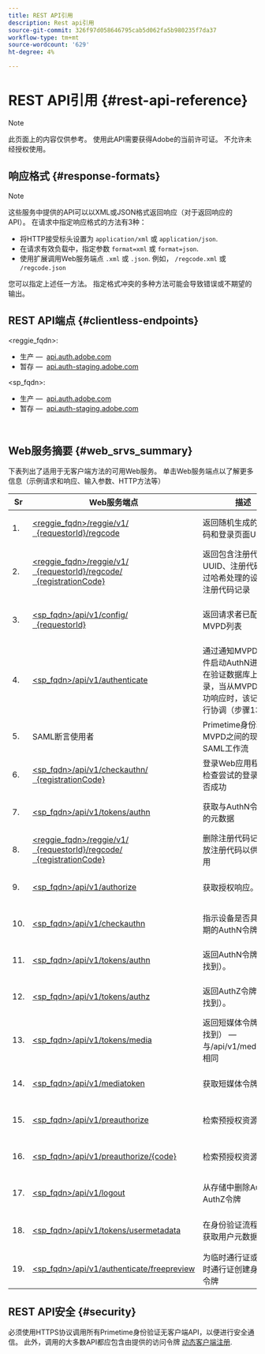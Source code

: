 ```yaml
---
title: REST API引用
description: Rest api引用
source-git-commit: 326f97d058646795cab5d062fa5b980235f7da37
workflow-type: tm+mt
source-wordcount: '629'
ht-degree: 4%

---
```



# REST API引用 {#rest-api-reference}

>[!NOTE]
>
>此页面上的内容仅供参考。 使用此API需要获得Adobe的当前许可证。 不允许未经授权使用。

## 响应格式 {#response-formats}


>[!NOTE]
>
> 这些服务中提供的API可以以XML或JSON格式返回响应（对于返回响应的API）。 在请求中指定响应格式的方法有3种：
>
>* 将HTTP接受标头设置为 `application/xml` 或 `application/json`.
>* 在请求有效负载中，指定参数 `format=xml` 或 `format=json`.
>* 使用扩展调用Web服务端点 `.xml` 或 `.json`. 例如， `/regcode.xml` 或 `/regcode.json`
>
>您可以指定上述任一方法。 指定格式冲突的多种方法可能会导致错误或不期望的输出。

## REST API端点 {#clientless-endpoints}

&lt;reggie_fqdn>:

* 生产 —  [api.auth.adobe.com](http://api.auth.adobe.com/)
* 暂存 —  [api.auth-staging.adobe.com](http://api.auth-staging.adobe.com/)

&lt;sp_fqdn>:

* 生产 —  [api.auth.adobe.com](http://api.auth.adobe.com/)
* 暂存 —  [api.auth-staging.adobe.com](http://api.auth-staging.adobe.com/)

</br>


## Web服务摘要 {#web_srvs_summary}

下表列出了适用于无客户端方法的可用Web服务。 单击Web服务端点以了解更多信息（示例请求和响应、输入参数、HTTP方法等）


| Sr | Web服务端点 | 描述 | <!--[Diag.  </br>Ref](http://tve.helpdocsonline.com/api-reference-v2-test#illustration)-->. | 托管位置 | 调用者 |
| --- | --- | --- | --- | --- | --- |
| 1. | [&lt;reggie_fqdn>/reggie/v1/  </br>  {requestorId}/regcode](/help/authentication/registration-code-request.md) | 返回随机生成的注册代码和登录页面URI | 2 | Adobe  </br>注册代码服务 | 智能设备 |
| 2. | [&lt;reggie_fqdn>/reggie/v1/  </br>  {requestorId}/regcode/  </br>  {registrationCode}](/help/authentication/return-registration-record.md) | 返回包含注册代码UUID、注册代码和经过哈希处理的设备ID的注册代码记录 | 8 | Adobe  </br>注册代码服务 | Primetime身份验证 |
| 3. | [&lt;sp_fqdn>/api/v1/config/  </br>  {requestorId}](/help/authentication/provide-mvpd-list.md) | 返回请求者已配置的MVPD列表 | 5 | Adobe  </br>Primetime  </br>身份验证  </br>服务 | 登录  </br>Web  </br>应用程序 |
| 4. | [&lt;sp_fqdn>/api/v1/authenticate](/help/authentication/initiate-authentication.md) | 通过通知MVPD选择事件启动AuthN进程。 在验证数据库上创建记录，当从MVPD收到成功响应时，该记录将进行协调（步骤13） | 7 | Adobe  </br>Primetime  </br>身份验证  </br>服务 | 登录  </br>Web  </br>应用程序 |
| 5. | SAML断言使用者 | Primetime身份验证和MVPD之间的现有SAML工作流 | 13 | Primetime  </br>身份验证  </br>服务 | Primetime身份验证 |
| 6. | [&lt;sp_fqdn>/api/v1/checkauthn/  </br>  {registrationCode}](/help/authentication/check-authentication-flow-by-second-screen-web-app.md) | 登录Web应用程序可以检查尝试的登录流程是否成功 |  | Primetime  </br>身份验证   </br>服务 | 登录   </br>Web   </br>应用程序 |
| 7. | [&lt;sp_fqdn>/api/v1/tokens/authn](/help/authentication/retrieve-authentication-token.md) | 获取与AuthN令牌相关的元数据 | 15 | Primetime  </br>身份验证  </br>服务 | 智能设备 |
| 8. | [&lt;reggie_fqdn>/reggie/v1/  </br>  {requestorId}/regcode/  </br>  {registrationCode}](/help/authentication/delete-registration-record.md) | 删除注册代码记录并释放注册代码以供重复使用 | 16 | Adobe  </br>注册代码服务 | Primetime身份验证 |
| 9. | [&lt;sp_fqdn>/api/v1/authorize](/help/authentication/initiate-authorization.md) | 获取授权响应。 | 17 | Primetime  </br>身份验证  </br>服务 | 智能设备 |
| 10. | [&lt;sp_fqdn>/api/v1/checkauthn](/help/authentication/check-authentication-token.md) | 指示设备是否具有未过期的AuthN令牌。 |  | Primetime  </br>身份验证  </br>服务 | 智能设备 |
| 11. | [&lt;sp_fqdn>/api/v1/tokens/authn](/help/authentication/retrieve-authentication-token.md) | 返回AuthN令牌（如果找到）。 |  | Primetime  </br>身份验证  </br>服务 | 智能设备 |
| 12. | [&lt;sp_fqdn>/api/v1/tokens/authz](/help/authentication/retrieve-authorization-token.md) | 返回AuthZ令牌（如果找到）。 |  | Primetime  </br>身份验证  </br>服务 | 智能设备 |
| 13. | [&lt;sp_fqdn>/api/v1/tokens/media](/help/authentication/obtain-short-media-token.md) | 返回短媒体令牌（如果找到） — 与/api/v1/mediatoken相同 |  | Primetime  </br>身份验证  </br>服务 | 智能设备 |
| 14. | [&lt;sp_fqdn>/api/v1/mediatoken](/help/authentication/obtain-short-media-token.md) | 获取短媒体令牌 |  | Primetime  </br>身份验证  </br>服务 | 智能设备 |
| 15. | [&lt;sp_fqdn>/api/v1/preauthorize](/help/authentication/retrieve-list-of-preauthorized-resources.md) | 检索预授权资源的列表 |  | Primetime  </br>身份验证  </br>服务 | 智能设备 |
| 16. | [&lt;sp_fqdn>/api/v1/preauthorize/{code}](/help/authentication/retrieve-list-of-preauthorized-resources-by-second-screen-web-app.md) | 检索预授权资源的列表 |  | Primetime  </br>身份验证  </br>服务 | 登录Web应用程序 |
| 17. | [&lt;sp_fqdn>/api/v1/logout](/help/authentication/initiate-logout.md) | 从存储中删除AuthN和AuthZ令牌 |  | Primetime  </br>身份验证   </br>服务 | 智能设备 |
| 18. | [&lt;sp_fqdn>/api/v1/tokens/usermetadata](/help/authentication/user-metadata.md) | 在身份验证流程完成后获取用户元数据 | 不适用 | 不适用 | 智能设备 |
| 19. | [&lt;sp_fqdn>/api/v1/authenticate/freepreview](/help/authentication/free-preview-for-temp-pass-and-promotional-temp-pass.md) | 为临时通行证或促销临时通行证创建身份验证令牌 | 不适用 | Primetime  </br>身份验证  </br>服务 | 智能设备 |


## REST API安全 {#security}

必须使用HTTPS协议调用所有Primetime身份验证无客户端API，以便进行安全通信。 此外，调用的大多数API都应包含由提供的访问令牌 [动态客户端注册](/help/authentication/dynamic-client-registration.md).

